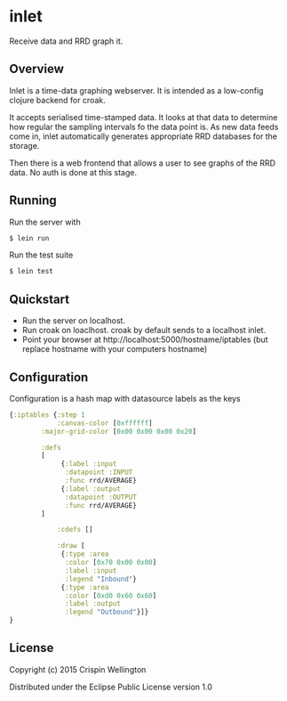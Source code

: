 # inlet
Receive data and RRD graph it.

## Overview

Inlet is a time-data graphing webserver. It is intended as a low-config clojure backend for croak.

It accepts serialised time-stamped data. It looks at that data to determine how regular the sampling intervals fo the data point is. As new data feeds come in, inlet automatically generates appropriate RRD databases for the storage.

Then there is a web frontend that allows a user to see graphs of the RRD data. No auth is done at this stage.

## Running

Run the server with

```bash
$ lein run
```

Run the test suite

```bash
$ lein test
```

## Quickstart

 - Run the server on localhost.
 - Run croak on loaclhost. croak by default sends to a localhost inlet.
 - Point your browser at http://localhost:5000/hostname/iptables (but replace hostname with your computers hostname)

## Configuration

Configuration is a hash map with datasource labels as the keys

```clojure
{:iptables {:step 1
            :canvas-color [0xffffff]
	    :major-grid-color [0x00 0x00 0x00 0x20]

	    :defs
	    [
             {:label :input
              :datapoint :INPUT
              :func rrd/AVERAGE}
             {:label :output
              :datapoint :OUTPUT
              :func rrd/AVERAGE}
	    ]

            :cdefs []

            :draw [
             {:type :area
              :color [0x70 0x00 0x00]
              :label :input
              :legend "Inbound"}
             {:type :area
              :color [0xd0 0x60 0x60]
              :label :output
              :legend "Outbound"}]}
}
```

## License

Copyright (c) 2015 Crispin Wellington

Distributed under the Eclipse Public License version 1.0